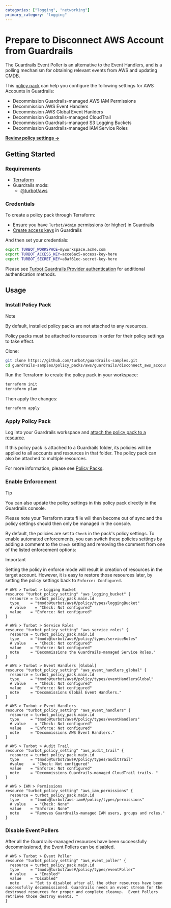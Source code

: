 ```yaml
---
categories: ["logging", "networking"]
primary_category: "logging"
---
```


# Prepare to Disconnect AWS Account from Guardrails

The Guardrails Event Poller is an alternative to the Event Handlers, and is a polling mechanism for obtaining relevant events from AWS and updating CMDB.

This [policy pack](https://turbot.com/guardrails/docs/concepts/policy-packs) can help you configure the following settings for AWS Accounts in Guardrails:

- Decommission Guardrails-managed AWS IAM Permissions
- Decommission AWS Event Handlers
- Decommission AWS Global Event Hanlders
- Decommission Guardrails-managed CloudTrail
- Decommission Guardrails-managed S3 Logging Buckets
- Decommission Guardrails-managed IAM Service Roles

**[Review policy settings →](https://hub.guardrails.turbot.com/policy-packs/aws_guardrails_enable_event_poller/settings)**

## Getting Started

### Requirements

- [Terraform](https://developer.hashicorp.com/terraform/install)
- Guardrails mods:
  - [@turbot/aws](https://hub.guardrails.turbot.com/mods/aws/mods/aws)

### Credentials

To create a policy pack through Terraform:

- Ensure you have `Turbot/Admin` permissions (or higher) in Guardrails
- [Create access keys](https://turbot.com/guardrails/docs/guides/iam/access-keys#generate-a-new-guardrails-api-access-key) in Guardrails

And then set your credentials:

```sh
export TURBOT_WORKSPACE=myworkspace.acme.com
export TURBOT_ACCESS_KEY=acce6ac5-access-key-here
export TURBOT_SECRET_KEY=a8af61ec-secret-key-here
```

Please see [Turbot Guardrails Provider authentication](https://registry.terraform.io/providers/turbot/turbot/latest/docs#authentication) for additional authentication methods.

## Usage

### Install Policy Pack

> [!NOTE]
> By default, installed policy packs are not attached to any resources.
>
> Policy packs must be attached to resources in order for their policy settings to take effect.

Clone:

```sh
git clone https://github.com/turbot/guardrails-samples.git
cd guardrails-samples/policy_packs/aws/guardrails/disconnect_aws_account_prep
```

Run the Terraform to create the policy pack in your workspace:

```sh
terraform init
terraform plan
```

Then apply the changes:

```sh
terraform apply
```

### Apply Policy Pack

Log into your Guardrails workspace and [attach the policy pack to a resource](https://turbot.com/guardrails/docs/guides/policy-packs#attach-a-policy-pack-to-a-resource).

If this policy pack is attached to a Guardrails folder, its policies will be applied to all accounts and resources in that folder. The policy pack can also be attached to multiple resources.

For more information, please see [Policy Packs](https://turbot.com/guardrails/docs/concepts/policy-packs).

### Enable Enforcement
> [!TIP]
> You can also update the policy settings in this policy pack directly in the Guardrails console.
>
> Please note your Terraform state fi le will then become out of sync and the policy settings should then only be managed in the console.

By default, the policies are set to `Check` in the pack's policy settings. To enable automated enforcements, you can switch these policies settings by adding a comment to the `Check` setting and removing the comment from one of the listed enforcement options:

> [!IMPORTANT]
> Setting the policy in enforce mode will result in creation of resources in the target account. However, it is easy to restore those resources later, by setting the policy settings back to `Enforce: Configured`.
> 
```hcl
# AWS > Turbot > Logging Bucket
resource "turbot_policy_setting" "aws_logging_bucket" {
  resource = turbot_policy_pack.main.id
  type     = "tmod:@turbot/aws#/policy/types/loggingBucket"
  # value    = "Check: Not configured"
  value    = "Enforce: Not configured"
}

# AWS > Turbot > Service Roles
resource "turbot_policy_setting" "aws_service_roles" {
  resource = turbot_policy_pack.main.id
  type     = "tmod:@turbot/aws#/policy/types/serviceRoles"
  # value    = "Check: Not configured"
  value    = "Enforce: Not configured"
  note     = "Decommissions the Guardrails-managed Service Roles."
}

# AWS > Turbot > Event Handlers [Global]
resource "turbot_policy_setting" "aws_event_handlers_global" {
  resource = turbot_policy_pack.main.id
  type     = "tmod:@turbot/aws#/policy/types/eventHandlersGlobal"
  # value    = "Check: Not configured"
  value    = "Enforce: Not configured"
  note     = "Decommissions Global Event Handlers."
}

# AWS > Turbot > Event Handlers
resource "turbot_policy_setting" "aws_event_handlers" {
  resource = turbot_policy_pack.main.id
  type     = "tmod:@turbot/aws#/policy/types/eventHandlers"
  # value    = "Check: Not configured"
  value    = "Enforce: Not configured"
  note     = "Decommissions AWS Event Handlers."
}

# AWS > Turbot > Audit Trail
resource "turbot_policy_setting" "aws_audit_trail" {
  resource = turbot_policy_pack.main.id
  type     = "tmod:@turbot/aws#/policy/types/auditTrail"
  #value    = "Check: Not configured"
  value    = "Enforce: Not configured"
  note     = "Decommissions Guardrails-managed CloudTrail trails. "
}

# AWS > IAM > Permissions
resource "turbot_policy_setting" "aws_iam_permissions" {
  resource = turbot_policy_pack.main.id
  type     = "tmod:@turbot/aws-iam#/policy/types/permissions"
  # value    = "Check: None"
  value    = "Enforce: None"
  note     = "Removes Guardrails-managed IAM users, groups and roles."
}
```

### Disable Event Pollers
After all the Guardrails-managed resources have been successfully decommissioned, the Event Pollers can be disabled.  

```hcl
# AWS > Turbot > Event Poller
resource "turbot_policy_setting" "aws_event_poller" {
  resource = turbot_policy_pack.main.id
  type     = "tmod:@turbot/aws#/policy/types/eventPoller"
  # value    = "Enabled"
  value    = "Disabled"
  note     = "Set to disabled after all the other resources have been successfully decommissioned. Guardrails needs an event stream for the destroyed resources for proper and complete cleanup.  Event Pollers retrieve those destroy events. "
}
```

